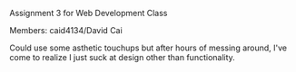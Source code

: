 Assignment 3 for Web Development Class

Members: caid4134/David Cai

Could use some asthetic touchups but after hours of messing around, I've come to realize I just suck at design other than functionality.
